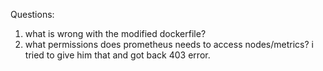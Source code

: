 Questions:
1. what is wrong with the modified dockerfile?
2. what permissions does prometheus needs to access nodes/metrics? i tried to give him that and got back 403 error.
